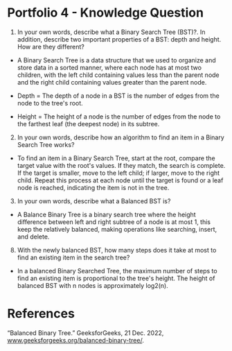 # Portfolio 4 - Knowledge Question  

1. In your own words, describe what a Binary Search Tree (BST)?. In addition, describe two important properties of a BST:
   depth and height. How are they different?

- A Binary Search Tree is a data structure that we used to organize and store data in a sorted manner, where each node has
at most two children, with the left child containing values less than the parent node and the right child containing values
greater than the parent node.

- Depth = The depth of a node in a BST is the number of edges from the node to the tree's root.
- Height = The height of a node is the number of edges from the node to the farthest leaf (the deepest node) in its subtree.

2. In your own words, describe how an algorithm to find an item in a Binary Search Tree works?
- To find an item in a Binary Search Tree, start at the root, compare the target value with the root's values. If they 
match, the search is complete. If the target is smaller, move to the left child; if larger, move to the right child. 
Repeat this process at each node until the target is found or a leaf node is reached, indicating the item is not in the
tree.

3. In your own words, describe what a Balanced BST is?
- A Balance Binary Tree is a binary search tree where the height difference between left and right subtree of a node 
is at most 1, this keep the relatively balanced, making operations like searching, insert, and delete.

8. With the newly balanced BST, how many steps does it take at most to find an existing item in the search tree?  
- In a balanced Binary Searched Tree, the maximum number of steps to find an existing item is proportional to the tree's
height. The height of balanced BST with n nodes is approximately log2(n). 

# References 
“Balanced Binary Tree.” GeeksforGeeks, 21 Dec. 2022, www.geeksforgeeks.org/balanced-binary-tree/.


